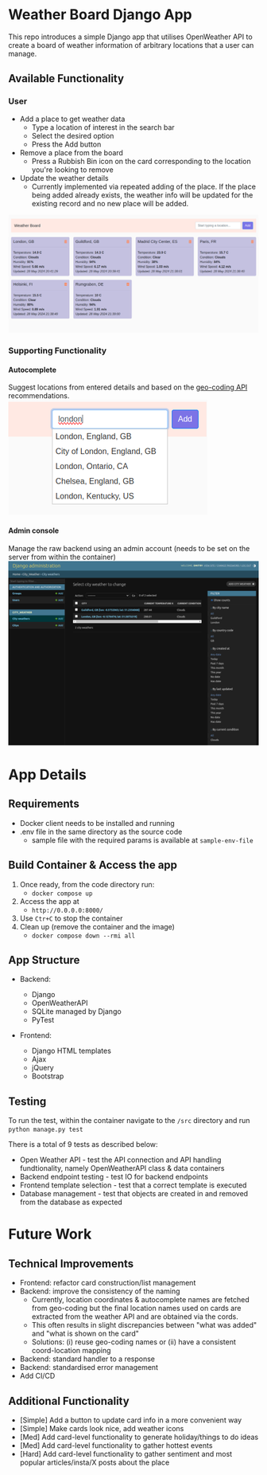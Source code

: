 # Weather Board Django App

This repo introduces a simple Django app that utilises OpenWeather API to create a board of weather information of arbitrary locations that a user can manage.

## Available Functionality
### User
- Add a place to get weather data
    - Type a location of interest in the search bar
    - Select the desired option
    - Press the Add button
- Remove a place from the board
    - Press a Rubbish Bin icon on the card corresponding to the location you're looking to remove
- Update the weather details
    - Currently implemented via repeated adding of the place. If the place being added already exists, the weather info will be updated for the existing record and no new place will be added.

![alt text](readme_images/app-index.png)

### Supporting Functionality
#### Autocomplete 
Suggest locations from entered details and based on the [geo-coding API](https://openweathermap.org/api/geocoding-api) recommendations.
![alt text](readme_images/autocomplete.png)
#### Admin console 
Manage the raw backend using an admin account (needs to be set on the server from within the container)
![alt text](readme_images/app-admin.png)

# App Details

## Requirements
- Docker client needs to be installed and running
- .env file in the same directory as the source code
   - sample file with the required params is available at `sample-env-file`

## Build Container & Access the app

1. Once ready, from the code directory run: 
    * `docker compose up`
2. Access the app at 
    * `http://0.0.0.0:8000/`
3. Use `Ctr+C` to stop the container
4. Clean up (remove the container and the image)
   * `docker compose down --rmi all` 

## App Structure
- Backend:
    - Django
    - OpenWeatherAPI
    - SQLite managed by Django
    - PyTest

- Frontend:
    - Django HTML templates
    - Ajax
    - jQuery
    - Bootstrap

## Testing
To run the test, within the container navigate to the `/src` directory and run `python manage.py test`

There is a total of 9 tests as described below:
- Open Weather API - test the API connection and API handling fundtionality, namely OpenWeatherAPI class & data containers
- Backend endpoint testing - test IO for backend endpoints
- Frontend template selection - test that a correct template is executed
- Database management - test that objects are created in and removed from the database as expected

# Future Work

## Technical Improvements
- Frontend: refactor card construction/list management
- Backend: improve the consistency of the naming
   - Currently, location coordinates & autocomplete names are fetched from geo-coding but the final location names used on cards are extracted from the weather API and are obtained via the cords.
   - This often results in slight discrepancies between "what was added" and "what is shown on the card"
   - Solutions: (i) reuse geo-coding names or (ii) have a consistent coord-location mapping
- Backend: standard handler to a response
- Backend: standardised error management
- Add CI/CD

## Additional Functionality
- [Simple] Add a button to update card info in a more convenient way
- [Simple] Make cards look nice, add weather icons
- [Med] Add card-level functionality to generate holiday/things to do ideas
- [Med] Add card-level functionality to gather hottest events
- [Hard] Add card-level functionality to gather sentiment and most popular articles/insta/X posts about the place